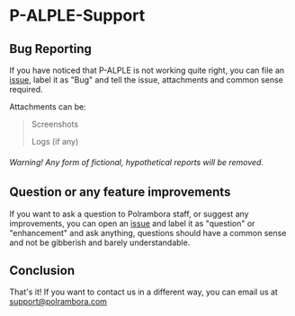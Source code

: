 # P-ALPLE-Support

## Bug Reporting
If you have noticed that P-ALPLE is not working quite right, you can file an [issue](https://github.com/polrambora-org/P-ALPLE-Support/issues/new), label it as "Bug" and tell the issue, attachments and common sense required.

Attachments can be:
 > Screenshots
 > 
 > Logs (if any)

###### Warning! Any form of fictional, hypothetical reports will be removed.


## Question or any feature improvements
If you want to ask a question to Polrambora staff, or suggest any improvements, you can open an [issue](https://github.com/polrambora-org/P-ALPLE-Support/issues/new) and label it as "question" or "enhancement" and ask anything, questions should have a common sense and not be gibberish and barely understandable.



## Conclusion
That's it! If you want to contact us in a different way, you can email us at support@polrambora.com